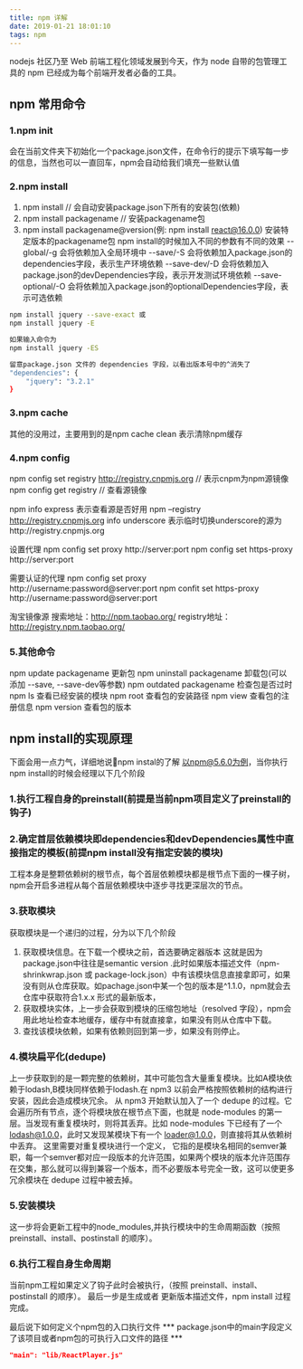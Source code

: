 ```yaml
---
title: npm 详解
date: 2019-01-21 18:01:10
tags: npm
---
```


nodejs 社区乃至 Web 前端工程化领域发展到今天，作为 node 自带的包管理工具的 npm 已经成为每个前端开发者必备的工具。

## npm 常用命令
### 1.npm init
会在当前文件夹下初始化一个package.json文件，在命令行的提示下填写每一步的信息，当然也可以一直回车，npm会自动给我们填充一些默认值

### 2.npm install
1) npm install // 会自动安装package.json下所有的安装包(依赖)
2) npm install packagename // 安装packagename包
3) npm install packagename@version(例: npm install react@16.0.0) 安装特定版本的packagename包
npm install的时候加入不同的参数有不同的效果
--global/-g 会将依赖加入全局环境中
--save/-S 会将依赖加入package.json的dependencies字段，表示生产环境依赖
--save-dev/-D 会将依赖加入package.json的devDependencies字段，表示开发测试环境依赖
--save-optional/-O 会将依赖加入package.json的optionalDependencies字段，表示可选依赖
```bash
npm install jquery --save-exact 或
npm install jquery -E

如果输入命令为
npm install jquery -ES

留意package.json 文件的 dependencies 字段，以看出版本号中的^消失了
"dependencies": {
    "jquery": "3.2.1"
}
```

### 3.npm cache
其他的没用过，主要用到的是npm cache clean 表示清除npm缓存

### 4.npm config
npm config set registry http://registry.cnpmjs.org // 表示cnpm为npm源镜像
npm config get registry // 查看源镜像

npm info express 表示查看源是否好用
npm –registry http://registry.cnpmjs.org info underscore 表示临时切换underscore的源为http://registry.cnpmjs.org

设置代理 
npm config set proxy http://server:port 
npm config set https-proxy http://server:port

需要认证的代理 
npm config set proxy http://username:password@server:port 
npm confit set https-proxy http://username:password@server:port

淘宝镜像源 
搜索地址：http://npm.taobao.org/ 
registry地址：http://registry.npm.taobao.org/

### 5.其他命令
npm update packagename 更新包
npm uninstall packagename 卸载包(可以添加 --save, --save-dev等参数)
npm outdated packagename 检查包是否过时
npm ls 查看已经安装的模块
npm root 查看包的安装路径
npm view 查看包的注册信息
npm version 查看包的版本

## npm install的实现原理
下面会用一点力气，详细地说npm instal的了解
以npm@5.6.0为例，当你执行npm install的时候会经理以下几个阶段
### 1.执行工程自身的preinstall(前提是当前npm项目定义了preinstall的钩子)
### 2.确定首层依赖模块即dependencies和devDependencies属性中直接指定的模板(前提npm install没有指定安装的模块)
工程本身是整颗依赖树的根节点，每个首层依赖模块都是根节点下面的一棵子树，npm会开启多进程从每个首层依赖模块中逐步寻找更深层次的节点。
### 3.获取模块
获取模块是一个递归的过程，分为以下几个阶段
1) 获取模块信息。在下载一个模块之前，首选要确定器版本 这就是因为package.json中往往是semantic version .此时如果版本描述文件（npm-shrinkwrap.json 或 package-lock.json）中有该模块信息直接拿即可，如果没有则从仓库获取。如pachage.json中某一个包的版本是^1.1.0，npm就会去仓库中获取符合1.x.x 形式的最新版本，
2) 获取模块实体，上一步会获取到模块的压缩包地址（resolved 字段），npm会用此地址检查本地缓存，缓存中有就直接拿，如果没有则从仓库中下载。
3) 查找该模块依赖，如果有依赖则回到第一步，如果没有则停止。
### 4.模块扁平化(dedupe)
上一步获取到的是一颗完整的依赖树，其中可能包含大量重复模块。比如A模块依赖于lodash,B模块同样依赖于lodash.在 npm3 以前会严格按照依赖树的结构进行安装，因此会造成模块冗余。
从 npm3 开始默认加入了一个 dedupe 的过程。它会遍历所有节点，逐个将模块放在根节点下面，也就是 node-modules 的第一层。当发现有重复模块时，则将其丢弃。比如 node-modules 下已经有了一个 lodash@1.0.0，此时又发现某模块下有一个 loader@1.0.0，则直接将其从依赖树中丢弃。
这里需要对重复模块进行一个定义， 它指的是模块名相同的semver兼职，每一个semver都对应一段版本的允许范围，如果两个模块的版本允许范围存在交集，那么就可以得到兼容一个版本，而不必要版本号完全一致，这可以使更多冗余模块在 dedupe 过程中被去掉。

### 5.安装模块
这一步将会更新工程中的node_modules,并执行模块中的生命周期函数（按照 preinstall、install、postinstall 的顺序）。

### 6.执行工程自身生命周期
当前npm工程如果定义了钩子此时会被执行，（按照 preinstall、install、postinstall 的顺序）。
最后一步是生成或者 更新版本描述文件，npm install 过程完成。


最后说下如何定义个npm包的入口执行文件
*** package.json中的main字段定义了该项目或者npm包的可执行入口文件的路径 ***
```json
"main": "lib/ReactPlayer.js"
```